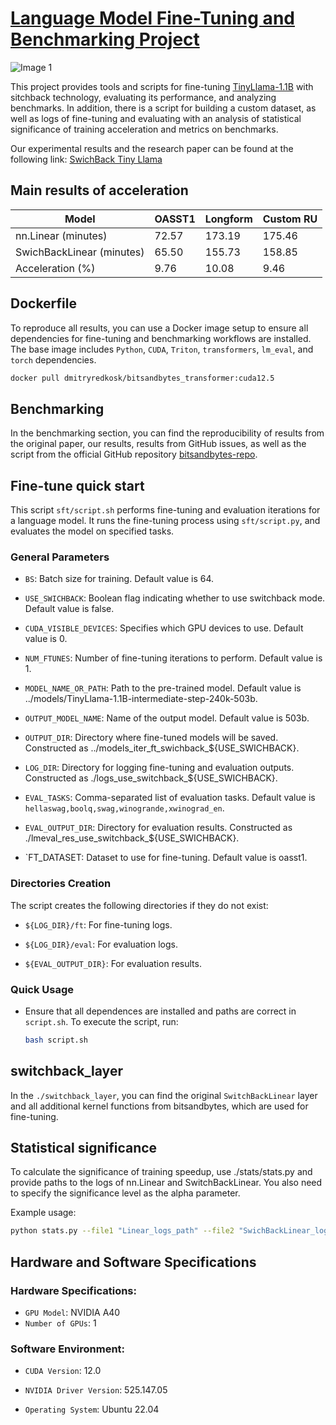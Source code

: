 # [Language Model Fine-Tuning and Benchmarking Project](https://drive.google.com/file/d/1cEO3HFDxu_s8uLvRDB8TiyOy_dUGWqyi/view?usp=sharing)

![Image 1](./.images/TinyLlama_logo.png) 


This project provides tools and scripts for fine-tuning [TinyLlama-1.1B](https://github.com/jzhang38/TinyLlama) with sitchback technology, evaluating its performance, and analyzing benchmarks. In addition, there is a script for building a custom dataset, as well as logs of fine-tuning and evaluating with an analysis of statistical significance of training acceleration and metrics on benchmarks.

Our experimental results and the research paper can be found at the following link: [SwichBack Tiny Llama](https://drive.google.com/file/d/1cEO3HFDxu_s8uLvRDB8TiyOy_dUGWqyi/view?usp=sharing)

## Main results of acceleration
| Model                        | OASST1      | Longform        | Custom RU      | 
|------------------------------|-------------|-----------------|----------------|
| nn.Linear (minutes)          | 72.57       | 173.19          | 175.46         | 
| SwichBackLinear (minutes)    | 65.50       | 155.73          | 158.85         |
| Acceleration (%)             | 9.76        | 10.08           | 9.46           |


## Dockerfile
To reproduce all results, you can use a Docker image setup to ensure all dependencies for fine-tuning and benchmarking workflows are installed. The base image includes `Python`, `CUDA`, `Triton`, `transformers`, `lm_eval`, and `torch` dependencies.

```bash
docker pull dmitryredkosk/bitsandbytes_transformer:cuda12.5
```

## Benchmarking

In the benchmarking section, you can find the reproducibility of results from the original paper, our results, results from GitHub issues, as well as the script from the official GitHub repository [bitsandbytes-repo](https://github.com/bitsandbytes-foundation/bitsandbytes).

## Fine-tune quick start

This script `sft/script.sh` performs fine-tuning and evaluation iterations for a language model. It runs the fine-tuning process using `sft/script.py`, and evaluates the model on specified tasks.

### General Parameters
 - `BS`: Batch size for training. Default value is 64.

 - `USE_SWICHBACK`: Boolean flag indicating whether to use switchback mode. Default value is false.

 - `CUDA_VISIBLE_DEVICES`: Specifies which GPU devices to use. Default value is 0.

 - `NUM_FTUNES`: Number of fine-tuning iterations to perform. Default value is 1.

 - `MODEL_NAME_OR_PATH`: Path to the pre-trained model. Default value is ../models/TinyLlama-1.1B-intermediate-step-240k-503b.

 - `OUTPUT_MODEL_NAME`: Name of the output model. Default value is 503b.

 - `OUTPUT_DIR`: Directory where fine-tuned models will be saved. Constructed as ../models_iter_ft_swichback_${USE_SWICHBACK}.

 - `LOG_DIR`: Directory for logging fine-tuning and evaluation outputs. Constructed as ./logs_use_switchback_${USE_SWICHBACK}.

 - `EVAL_TASKS`: Comma-separated list of evaluation tasks. Default value is `hellaswag,boolq,swag,winogrande,xwinograd_en`.

 - `EVAL_OUTPUT_DIR`: Directory for evaluation results. Constructed as ./lmeval_res_use_switchback_${USE_SWICHBACK}.

 - `FT_DATASET: Dataset to use for fine-tuning. Default value is oasst1.

### Directories Creation
The script creates the following directories if they do not exist:

- `${LOG_DIR}/ft`: For fine-tuning logs.

- `${LOG_DIR}/eval`: For evaluation logs.

- `${EVAL_OUTPUT_DIR}`: For evaluation results.

### Quick Usage

- Ensure that all dependences are installed and paths are correct in `script.sh`. To execute the script, run:

    ```bash
    bash script.sh
    ```

## switchback_layer

In the `./switchback_layer`, you can find the original `SwitchBackLinear` layer and all additional kernel functions from bitsandbytes, which are used for fine-tuning.

## Statistical significance

To calculate the significance of training speedup, use ./stats/stats.py and provide paths to the logs of nn.Linear and SwitchBackLinear. You also need to specify the significance level as the alpha parameter. 

Example usage:

```bash
python stats.py --file1 "Linear_logs_path" --file2 "SwichBackLinear_logs_path" --output_dir "path_for_results" --alpha 0.05
```



## Hardware and Software Specifications
### Hardware Specifications:

- `GPU Model`: NVIDIA A40
- `Number of GPUs`: 1

### Software Environment:

- `CUDA Version`: 12.0

- `NVIDIA Driver Version`: 525.147.05

- `Operating System`: Ubuntu 22.04

